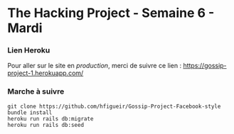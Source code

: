 # The Hacking Project - Semaine 6 - Mardi



### Lien Heroku

Pour aller sur le site en *production*, merci de suivre ce lien : https://gossip-project-1.herokuapp.com/



### Marche à suivre

```
git clone https://github.com/hfigueir/Gossip-Project-Facebook-style
bundle install
heroku run rails db:migrate
heroku run rails db:seed
```
